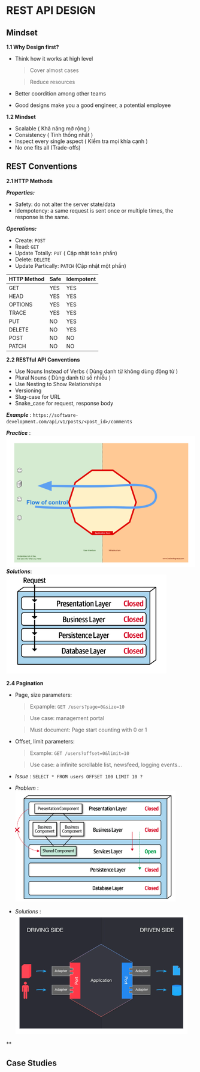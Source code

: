 # REST API DESIGN

## Mindset

**1.1 Why Design first?**

- Think how it works at high level

  > Cover almost cases

  > Reduce resources

- Better coordition among other teams
- Good designs make you a good engineer, a potential employee

**1.2 Mindset**

- Scalable ( Khả năng mở rộng )
- Consistency ( Tính thống nhất )
- Inspect every single aspect ( Kiểm tra mọi khía cạnh )
- No one fits all (Trade-offs)

## REST Conventions

**2.1 HTTP Methods**

**_Properties:_**

- Safety: do not alter the server state/data
- Idempotency: a same request is sent once or multiple times, the response is the same.

**_Operations:_**

- Create: `POST`
- Read: `GET`
- Update Totally: `PUT` ( Cập nhật toàn phần)
- Delete: `DELETE`
- Update Partically: `PATCH` (Cập nhật một phần)

| HTTP Method | Safe | Idempotent |
| :---------- | :--- | :--------- |
| GET         | YES  | YES        |
| HEAD        | YES  | YES        |
| OPTIONS     | YES  | YES        |
| TRACE       | YES  | YES        |
| PUT         | NO   | YES        |
| DELETE      | NO   | YES        |
| POST        | NO   | NO         |
| PATCH       | NO   | NO         |

**2.2 RESTful API Conventions**

- Use Nouns Instead of Verbs ( Dùng danh từ không dùng động từ )
- Plural Nouns ( Dùng danh từ số nhiều )
- Use Nesting to Show Relationships
- Versioning
- Slug-case for URL
- Snake_case for request, response body

**_Example_** : `https://software-development.com/api/v1/posts/<post_id>/comments`

**_Practice_** :
![alt text](image.png)
**_Solutions_**:<br>
![alt text](image-1.png)

**2.4 Pagination**

- Page, size parameters:

  > Expample: `GET /users?page=0&size=10`

  > Use case: management portal

  > Must document: Page start counting with 0 or 1

- Offset, limit parameters:

  > Example: `GET /users?offset=0&limit=10`

  > Use case: a infinite scrollable list, newsfeed, logging events...

- _Issue_ : `SELECT * FROM users OFFSET 100 LIMIT 10 ?`

- _Problem_ :
  ![alt text](image-2.png)

- _Solutions_ :
  ![alt text](image-3.png)

\*\*

## Case Studies
